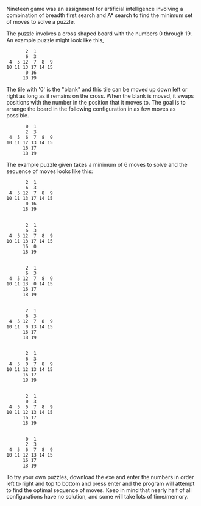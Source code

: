 Nineteen game was an assignment for artificial intelligence involving a combination of breadth first search and A* search to find the minimum set of moves to solve a puzzle.

The puzzle involves a cross shaped board with the numbers 0 through 19.
An example puzzle might look like this,

           2  1
           6  3
     4  5 12  7  8  9
    10 11 13 17 14 15
           0 16
          18 19
     

The tile with '0' is the "blank" and this tile can be moved up down left or right as long as it remains on the cross.
When the blank is moved, it swaps positions with the number in the position that it moves to.
The goal is to arrange the board in the following configuration in as few moves as possible.


           0  1
           2  3
     4  5  6  7  8  9
    10 11 12 13 14 15
          16 17
          18 19
      
The example puzzle given takes a minimum of 6 moves to solve and the sequence of moves looks like this:

           2  1
           6  3
     4  5 12  7  8  9
    10 11 13 17 14 15
           0 16
          18 19


           2  1
           6  3
     4  5 12  7  8  9
    10 11 13 17 14 15
          16  0
          18 19


           2  1
           6  3
     4  5 12  7  8  9
    10 11 13  0 14 15
          16 17
          18 19


           2  1
           6  3
     4  5 12  7  8  9
    10 11  0 13 14 15
          16 17
          18 19


           2  1
           6  3
     4  5  0  7  8  9
    10 11 12 13 14 15
          16 17
          18 19


           2  1
           0  3
     4  5  6  7  8  9
    10 11 12 13 14 15
          16 17
          18 19


           0  1
           2  3
     4  5  6  7  8  9
    10 11 12 13 14 15
          16 17
          18 19
      
      

To try your own puzzles, download the exe and enter the numbers in order left to right and top to bottom and press enter and the program will attempt to find the optimal
sequence of moves. Keep in mind that nearly half of all configurations have no solution, and some will take lots of time/memory.

